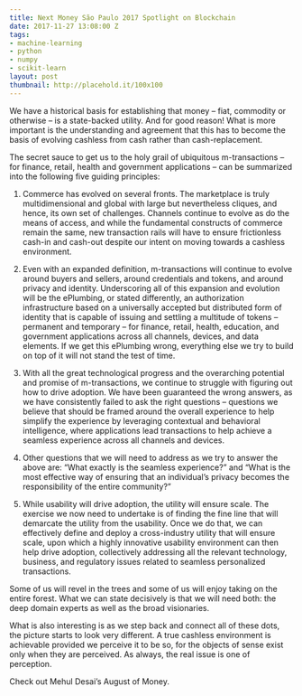 ```yaml
---
title: Next Money São Paulo 2017 Spotlight on Blockchain
date: 2017-11-27 13:08:00 Z
tags:
- machine-learning
- python
- numpy
- scikit-learn
layout: post
thumbnail: http://placehold.it/100x100
---
```


We have a historical basis for establishing that money – fiat, commodity or otherwise – is a state-backed utility. And for good reason! What is more important is the understanding and agreement that this has to become the basis of evolving cashless from cash rather than cash-replacement.
<!--more-->

The secret sauce to get us to the holy grail of ubiquitous m-transactions – for finance, retail, health and government applications – can be summarized into the following five guiding principles:

1. Commerce has evolved on several fronts. The marketplace is truly multidimensional and global with large but nevertheless cliques, and hence, its own set of challenges. Channels continue to evolve as do the means of access, and while the fundamental constructs of commerce remain the same, new transaction rails will have to ensure frictionless cash-in and cash-out despite our intent on moving towards a cashless environment.

2. Even with an expanded definition, m-transactions will continue to evolve around buyers and sellers, around credentials and tokens, and around privacy and identity. Underscoring all of this expansion and evolution will be the ePlumbing, or stated differently, an authorization infrastructure based on a universally accepted but distributed form of identity that is capable of issuing and settling a multitude of tokens – permanent and temporary – for finance, retail, health, education, and government applications across all channels, devices, and data elements. If we get this ePlumbing wrong, everything else we try to build on top of it will not stand the test of time.

3. With all the great technological progress and the overarching potential and promise of m-transactions, we continue to struggle with figuring out how to drive adoption. We have been guaranteed the wrong answers, as we have consistently failed to ask the right questions – questions we believe that should be framed around the overall experience to help simplify the experience by leveraging contextual and behavioral intelligence, where applications lead transactions to help achieve a seamless experience across all channels and devices.

4. Other questions that we will need to address as we try to answer the above are: “What exactly is the seamless experience?” and “What is the most effective way of ensuring that an individual’s privacy becomes the responsibility of the entire community?”

5. While usability will drive adoption, the utility will ensure scale. The exercise we now need to undertake is of finding the fine line that will demarcate the utility from the usability. Once we do that, we can effectively define and deploy a cross-industry utility that will ensure scale, upon which a highly innovative usability environment can then help drive adoption, collectively addressing all the relevant technology, business, and regulatory issues related to seamless personalized transactions.

Some of us will revel in the trees and some of us will enjoy taking on the entire forest. What we can state decisively is that we will need both: the deep domain experts as well as the broad visionaries.

What is also interesting is as we step back and connect all of these dots, the picture starts to look very different. A true cashless environment is achievable provided we perceive it to be so, for the objects of sense exist only when they are perceived. As always, the real issue is one of perception.

Check out Mehul Desai’s August of Money.
